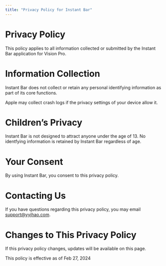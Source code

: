 ```yaml
---
title: "Privacy Policy for Instant Bar"
---
```


# Privacy Policy

This policy applies to all information collected or submitted by the Instant Bar application for Vision Pro.

# Information Collection

Instant Bar does not collect or retain any personal identifying information as part of its core functions.

Apple may collect crash logs if the privacy settings of your device allow it.

# Children’s Privacy

Instant Bar is not designed to attract anyone under the age of 13. No identfying information is retained by Instant Bar regardless of age.

# Your Consent

By using Instant Bar, you consent to this privacy policy.

# Contacting Us

If you have questions regarding this privacy policy, you may email support@yyjhao.com.

# Changes to This Privacy Policy

If this privacy policy changes, updates will be available on this page.

This policy is effective as of Feb 27, 2024